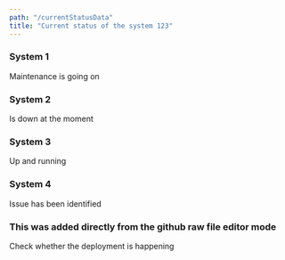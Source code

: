 ```yaml
---
path: "/currentStatusData"
title: "Current status of the system 123"
---
```


<div class="release-notes-box border-maintenance">
    <h3>System 1</h3>
    <p>Maintenance is going on</p>
</div>
<div class="release-notes-box border-system-down">
    <h3>System 2</h3>
    <p>Is down at the moment</p>
</div>
<div class="release-notes-box border-available">
    <h3>System 3</h3>
    <p>Up and running</p>
</div>
<div class="release-notes-box border-issue-in-progress">
    <h3>System 4</h3>
    <p>Issue has been identified</p>
</div>
<div class="release-notes-box border-issue-in-progress">
    <h3>This was added directly from the github raw file editor mode</h3>
    <p>Check whether the deployment is happening</p>
</div>

<script>
    console.log('EXECUTING');
</script>
